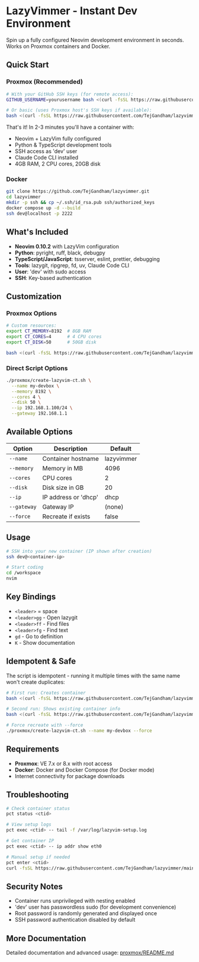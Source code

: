 # LazyVimmer - Instant Dev Environment

Spin up a fully configured Neovim development environment in seconds. Works on Proxmox containers and Docker.

## Quick Start

### Proxmox (Recommended)
```bash
# With your GitHub SSH keys (for remote access):
GITHUB_USERNAME=yourusername bash <(curl -fsSL https://raw.githubusercontent.com/TejGandham/lazyvimmer/main/proxmox/deploy-ct.sh)

# Or basic (uses Proxmox host's SSH keys if available):
bash <(curl -fsSL https://raw.githubusercontent.com/TejGandham/lazyvimmer/main/proxmox/deploy-ct.sh)
```

That's it! In 2-3 minutes you'll have a container with:
- Neovim + LazyVim fully configured
- Python & TypeScript development tools
- SSH access as 'dev' user
- Claude Code CLI installed
- 4GB RAM, 2 CPU cores, 20GB disk

### Docker
```bash
git clone https://github.com/TejGandham/lazyvimmer.git
cd lazyvimmer
mkdir -p ssh && cp ~/.ssh/id_rsa.pub ssh/authorized_keys
docker compose up -d --build
ssh dev@localhost -p 2222
```

## What's Included

- **Neovim 0.10.2** with LazyVim configuration
- **Python**: pyright, ruff, black, debugpy
- **TypeScript/JavaScript**: tsserver, eslint, prettier, debugging
- **Tools**: lazygit, ripgrep, fd, uv, Claude Code CLI
- **User**: 'dev' with sudo access
- **SSH**: Key-based authentication

## Customization

### Proxmox Options

```bash
# Custom resources:
export CT_MEMORY=8192  # 8GB RAM
export CT_CORES=4      # 4 CPU cores
export CT_DISK=50      # 50GB disk

bash <(curl -fsSL https://raw.githubusercontent.com/TejGandham/lazyvimmer/main/proxmox/deploy-ct.sh)
```

### Direct Script Options

```bash
./proxmox/create-lazyvim-ct.sh \
  --name my-devbox \
  --memory 8192 \
  --cores 4 \
  --disk 50 \
  --ip 192.168.1.100/24 \
  --gateway 192.168.1.1
```

## Available Options

| Option | Description | Default |
|--------|-------------|---------|
| `--name` | Container hostname | lazyvimmer |
| `--memory` | Memory in MB | 4096 |
| `--cores` | CPU cores | 2 |
| `--disk` | Disk size in GB | 20 |
| `--ip` | IP address or 'dhcp' | dhcp |
| `--gateway` | Gateway IP | (none) |
| `--force` | Recreate if exists | false |

## Usage

```bash
# SSH into your new container (IP shown after creation)
ssh dev@<container-ip>

# Start coding
cd /workspace
nvim
```

## Key Bindings

- `<leader>` = space
- `<leader>gg` - Open lazygit
- `<leader>ff` - Find files
- `<leader>fg` - Find text
- `gd` - Go to definition
- `K` - Show documentation

## Idempotent & Safe

The script is idempotent - running it multiple times with the same name won't create duplicates:

```bash
# First run: Creates container
bash <(curl -fsSL https://raw.githubusercontent.com/TejGandham/lazyvimmer/main/proxmox/deploy-ct.sh)

# Second run: Shows existing container info
bash <(curl -fsSL https://raw.githubusercontent.com/TejGandham/lazyvimmer/main/proxmox/deploy-ct.sh)

# Force recreate with --force
./proxmox/create-lazyvim-ct.sh --name my-devbox --force
```

## Requirements

- **Proxmox**: VE 7.x or 8.x with root access
- **Docker**: Docker and Docker Compose (for Docker mode)
- Internet connectivity for package downloads

## Troubleshooting

```bash
# Check container status
pct status <ctid>

# View setup logs
pct exec <ctid> -- tail -f /var/log/lazyvim-setup.log

# Get container IP
pct exec <ctid> -- ip addr show eth0

# Manual setup if needed
pct enter <ctid>
curl -fsSL https://raw.githubusercontent.com/TejGandham/lazyvimmer/main/setup.sh | bash
```

## Security Notes

- Container runs unprivileged with nesting enabled
- 'dev' user has passwordless sudo (for development convenience)
- Root password is randomly generated and displayed once
- SSH password authentication disabled by default

## More Documentation

Detailed documentation and advanced usage: [proxmox/README.md](proxmox/README.md)